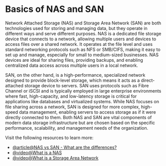 # Basics of NAS and SAN

Network Attached Storage (NAS) and Storage Area Network (SAN) are both technologies used for storing and managing data, but they operate in different ways and serve different purposes. NAS is a dedicated file storage device that connects to a network, allowing multiple users and devices to access files over a shared network. It operates at the file level and uses standard networking protocols such as NFS or SMB/CIFS, making it easy to set up and manage, especially for small to medium-sized businesses. NAS devices are ideal for sharing files, providing backups, and enabling centralized data access across multiple users in a local network.

SAN, on the other hand, is a high-performance, specialized network designed to provide block-level storage, which means it acts as a direct-attached storage device to servers. SAN uses protocols such as Fibre Channel or iSCSI and is typically employed in large enterprise environments where fast, high-capacity, and low-latency storage is critical for applications like databases and virtualized systems. While NAS focuses on file sharing across a network, SAN is designed for more complex, high-speed data management, enabling servers to access storage as if it were directly connected to them. Both NAS and SAN are vital components of modern data storage infrastructure but are chosen based on the specific performance, scalability, and management needs of the organization.

Visit the following resources to learn more:

- [@article@NAS vs SAN - What are the differences?](https://www.backblaze.com/blog/whats-the-diff-nas-vs-san/)
- [@video@What is a NAS](https://www.youtube.com/watch?v=ZwhT-KI16jo)
- [@video@What is a Storage Area Network](https://www.youtube.com/watch?v=7eGw4vhyeTA)